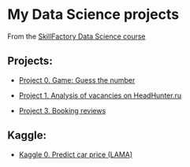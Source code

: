 # My Data Science projects

From the [SkillFactory Data Science course](https://skillfactory.ru/data-scientist-pro)

## Projects:

* [Project 0. Game: Guess the number](https://github.com/alpisarev/sf_data_science/tree/main/project_0)

* [Project 1. Аnalysis of vacancies on HeadHunter.ru](https://github.com/alpisarev/sf_data_science/tree/main/project_1)

* [Project 3. Booking reviews](https://github.com/alpisarev/sf_data_science/tree/main/project_3)

## Kaggle:

* [Kaggle 0. Predict car price (LAMA)](https://github.com/alpisarev/sf_data_science/tree/main/kaggle_0)